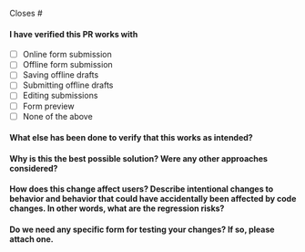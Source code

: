 Closes #

#### I have verified this PR works with

-   [ ] Online form submission
-   [ ] Offline form submission
-   [ ] Saving offline drafts
-   [ ] Submitting offline drafts
-   [ ] Editing submissions
-   [ ] Form preview
-   [ ] None of the above

#### What else has been done to verify that this works as intended?

#### Why is this the best possible solution? Were any other approaches considered?

#### How does this change affect users? Describe intentional changes to behavior and behavior that could have accidentally been affected by code changes. In other words, what are the regression risks?

#### Do we need any specific form for testing your changes? If so, please attach one.
